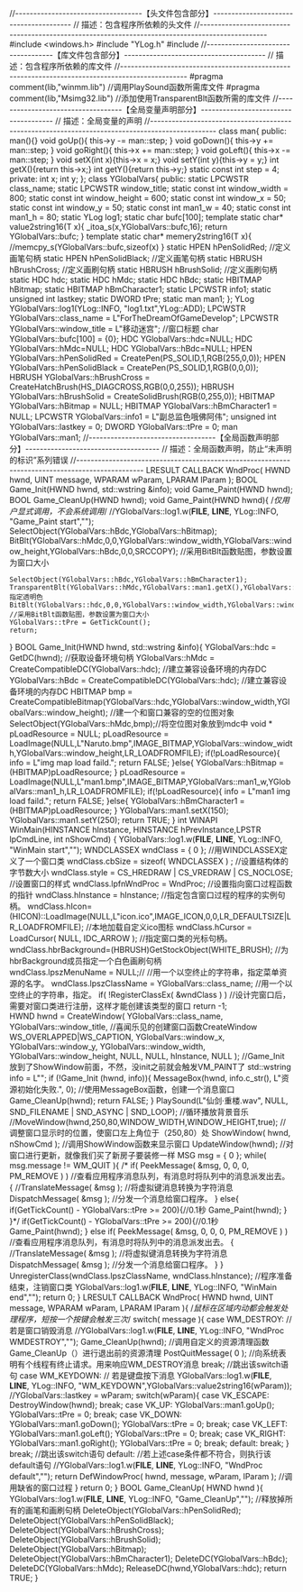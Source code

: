 //-----------------------------------【头文件包含部分】---------------------------------------
//	描述：包含程序所依赖的头文件
//------------------------------------------------------------------------------------------------
#include <windows.h>
#include "YLog.h"
#include <cstdlib>
//-----------------------------------【库文件包含部分】---------------------------------------
//	描述：包含程序所依赖的库文件
//------------------------------------------------------------------------------------------------
#pragma comment(lib,"winmm.lib")  //调用PlaySound函数所需库文件
#pragma  comment(lib,"Msimg32.lib")  //添加使用TransparentBlt函数所需的库文件
//-----------------------------------【全局变量声明部分】-------------------------------------
//	描述：全局变量的声明
//------------------------------------------------------------------------------------------------
class man{
public:
	man(){}
	void goUp(){
		this->y -= man::step;
	}
	void goDown(){
		this->y += man::step;
	}
	void goRight(){
		this->x += man::step;
	}
	void goLeft(){
		this->x -= man::step;
	}
	void setX(int x){this->x = x;}
	void setY(int y){this->y = y;}
	int getX(){return this->x;}
	int getY(){return this->y;}
	static const int step = 4;
private:
	int x;
	int y;
};
class YGlobalVars{
public:
	static LPCWSTR class_name;
	static LPCWSTR window_title;
	static const int window_width = 800;
	static const int window_height = 600;
	static const int window_x = 50;
	static const int window_y = 50;
	static const int man1_w = 40;
	static const int man1_h = 80;
	static YLog log1;
	static char bufc[100];
	template<typename T> static char* value2string16(T x){
		_itoa_s(x,YGlobalVars::bufc,16);
		return YGlobalVars::bufc;
	}
	template<typename T> static char* memery2string16(T x){
		//memcpy_s(YGlobalVars::bufc,sizeof(x)
	}
	static HPEN hPenSolidRed; //定义画笔句柄
	static HPEN hPenSolidBlack; //定义画笔句柄
	static HBRUSH hBrushCross; //定义画刷句柄
	static HBRUSH hBrushSolid; //定义画刷句柄
	static HDC hdc;
	static HDC hMdc;
	static HDC hBdc;
	static HBITMAP hBitmap;
	static HBITMAP hBmCharacter1;
	static LPCWSTR info1;
	static unsigned int lastkey;
	static DWORD tPre;
	static man man1;
};
YLog YGlobalVars::log1(YLog::INFO, "log1.txt",YLog::ADD);
LPCWSTR YGlobalVars::class_name = L"ForTheDreamOfGameDevelop";
LPCWSTR YGlobalVars::window_title = L"移动迷宫"; //窗口标题
char YGlobalVars::bufc[100] = {0};
HDC	YGlobalVars::hdc=NULL;
HDC	YGlobalVars::hMdc=NULL;
HDC	YGlobalVars::hBdc=NULL;
HPEN YGlobalVars::hPenSolidRed = CreatePen(PS_SOLID,1,RGB(255,0,0));
HPEN YGlobalVars::hPenSolidBlack = CreatePen(PS_SOLID,1,RGB(0,0,0));
HBRUSH YGlobalVars::hBrushCross = CreateHatchBrush(HS_DIAGCROSS,RGB(0,0,255));
HBRUSH YGlobalVars::hBrushSolid = CreateSolidBrush(RGB(0,255,0));
HBITMAP YGlobalVars::hBitmap = NULL;
HBITMAP YGlobalVars::hBmCharacter1 = NULL;
LPCWSTR YGlobalVars::info1 = L"副总监色哦佛阿伟";
unsigned int YGlobalVars::lastkey = 0;
DWORD YGlobalVars::tPre = 0;
man YGlobalVars::man1;
//-----------------------------------【全局函数声明部分】-------------------------------------
//	描述：全局函数声明，防止“未声明的标识”系列错误
//------------------------------------------------------------------------------------------------
LRESULT CALLBACK WndProc( HWND hwnd, UINT message, WPARAM wParam, LPARAM lParam );
BOOL Game_Init(HWND hwnd, std::wstring &info);
void Game_Paint(HWND hwnd);
BOOL Game_CleanUp(HWND hwnd);
void Game_Paint(HWND hwnd){
	/*仅用户显式调用，不会系统调用*/
	//YGlobalVars::log1.w(__FILE__, __LINE__, YLog::INFO, "Game_Paint start","");
	SelectObject(YGlobalVars::hBdc,YGlobalVars::hBitmap);
	BitBlt(YGlobalVars::hMdc,0,0,YGlobalVars::window_width,YGlobalVars::window_height,YGlobalVars::hBdc,0,0,SRCCOPY);    //采用BitBlt函数贴图，参数设置为窗口大小  
	
	SelectObject(YGlobalVars::hBdc,YGlobalVars::hBmCharacter1);
	TransparentBlt(YGlobalVars::hMdc,YGlobalVars::man1.getX(),YGlobalVars::man1.getY(),YGlobalVars::man1_w,YGlobalVars::man1_h,YGlobalVars::hBdc,0,0,YGlobalVars::man1_w,YGlobalVars::man1_h,RGB(0,0,0));//指定透明色
	BitBlt(YGlobalVars::hdc,0,0,YGlobalVars::window_width,YGlobalVars::window_height,YGlobalVars::hMdc,0,0,SRCCOPY);    //采用BitBlt函数贴图，参数设置为窗口大小  
	YGlobalVars::tPre = GetTickCount();
	return;
}
BOOL Game_Init(HWND hwnd, std::wstring &info){
	YGlobalVars::hdc = GetDC(hwnd);  //获取设备环境句柄
	YGlobalVars::hMdc = CreateCompatibleDC(YGlobalVars::hdc);    //建立兼容设备环境的内存DC
	YGlobalVars::hBdc = CreateCompatibleDC(YGlobalVars::hdc);    //建立兼容设备环境的内存DC
	HBITMAP bmp = CreateCompatibleBitmap(YGlobalVars::hdc,YGlobalVars::window_width,YGlobalVars::window_height); //建一个和窗口兼容的空的位图对象
	SelectObject(YGlobalVars::hMdc,bmp);//将空位图对象放到mdc中
	void * pLoadResource = NULL;
	pLoadResource = LoadImage(NULL,L"Naruto.bmp",IMAGE_BITMAP,YGlobalVars::window_width,YGlobalVars::window_height,LR_LOADFROMFILE);
	if(!pLoadResource){
		info = L"img map load faild.";
		return FALSE;
	}else{
		YGlobalVars::hBitmap = (HBITMAP)pLoadResource;
	}
	pLoadResource = LoadImage(NULL,L"man1.bmp",IMAGE_BITMAP,YGlobalVars::man1_w,YGlobalVars::man1_h,LR_LOADFROMFILE);
	if(!pLoadResource){
		info = L"man1 img load faild.";
		return FALSE;
	}else{
		YGlobalVars::hBmCharacter1 = (HBITMAP)pLoadResource;
	}
	YGlobalVars::man1.setX(150);
	YGlobalVars::man1.setY(250);
	return TRUE;
}
int WINAPI WinMain(HINSTANCE hInstance, HINSTANCE hPrevInstance,LPSTR lpCmdLine, int nShowCmd)
{
	YGlobalVars::log1.w(__FILE__, __LINE__, YLog::INFO, "WinMain start","");
	WNDCLASSEX wndClass = { 0 };							//用WINDCLASSEX定义了一个窗口类
	wndClass.cbSize = sizeof( WNDCLASSEX ) ;			//设置结构体的字节数大小
	wndClass.style = CS_HREDRAW | CS_VREDRAW | CS_NOCLOSE;	//设置窗口的样式
	wndClass.lpfnWndProc = WndProc;					//设置指向窗口过程函数的指针
	wndClass.hInstance = hInstance;						//指定包含窗口过程的程序的实例句柄。
	wndClass.hIcon=(HICON)::LoadImage(NULL,L"icon.ico",IMAGE_ICON,0,0,LR_DEFAULTSIZE|LR_LOADFROMFILE);  //本地加载自定义ico图标
	wndClass.hCursor = LoadCursor( NULL, IDC_ARROW );    //指定窗口类的光标句柄。
	wndClass.hbrBackground=(HBRUSH)GetStockObject(WHITE_BRUSH);  //为hbrBackground成员指定一个白色画刷句柄	
	wndClass.lpszMenuName = NULL;//						//用一个以空终止的字符串，指定菜单资源的名字。
	wndClass.lpszClassName = YGlobalVars::class_name;		//用一个以空终止的字符串，指定。
	if( !RegisterClassEx( &wndClass ) )				//设计完窗口后，需要对窗口类进行注册，这样才能创建该类型的窗口
		return -1;		
	HWND hwnd = CreateWindow( YGlobalVars::class_name, YGlobalVars::window_title,				//喜闻乐见的创建窗口函数CreateWindow
		WS_OVERLAPPED|WS_CAPTION, YGlobalVars::window_x, YGlobalVars::window_y, YGlobalVars::window_width,
		YGlobalVars::window_height, NULL, NULL, hInstance, NULL );
	//Game_Init 放到了ShowWindow前面，不然，没init之前就会触发VM_PAINT了
	std::wstring info = L"";
	if (!Game_Init (hwnd, info)){
		MessageBox(hwnd, info.c_str(), L"资源初始化失败.", 0); //使用MessageBox函数，创建一个消息窗口
		Game_CleanUp(hwnd);
		return FALSE;
	}
	PlaySound(L"仙剑·重楼.wav", NULL, SND_FILENAME | SND_ASYNC | SND_LOOP); //循环播放背景音乐
	//MoveWindow(hwnd,250,80,WINDOW_WIDTH,WINDOW_HEIGHT,true);		//调整窗口显示时的位置，使窗口左上角位于（250,80）处
	ShowWindow( hwnd, nShowCmd );    //调用ShowWindow函数来显示窗口
	UpdateWindow(hwnd);						//对窗口进行更新，就像我们买了新房子要装修一样
	MSG msg = { 0 };
	while( msg.message != WM_QUIT ){
		/*
		if( PeekMessage( &msg, 0, 0, 0, PM_REMOVE ) )   //查看应用程序消息队列，有消息时将队列中的消息派发出去。
		{
			//TranslateMessage( &msg );		//将虚拟键消息转换为字符消息
			DispatchMessage( &msg );			//分发一个消息给窗口程序。
		} else{
			if(GetTickCount() - YGlobalVars::tPre >= 200){//0.1秒
				Game_Paint(hwnd);
			}
		}*/
		if(GetTickCount() - YGlobalVars::tPre >= 200){//0.1秒
			Game_Paint(hwnd);
		} else if( PeekMessage( &msg, 0, 0, 0, PM_REMOVE ) )   //查看应用程序消息队列，有消息时将队列中的消息派发出去。
		{
			//TranslateMessage( &msg );		//将虚拟键消息转换为字符消息
			DispatchMessage( &msg );			//分发一个消息给窗口程序。
		}
	}
	UnregisterClass(wndClass.lpszClassName, wndClass.hInstance);  //程序准备结束，注销窗口类
	YGlobalVars::log1.w(__FILE__, __LINE__, YLog::INFO, "WinMain end","");
	return 0;
}
LRESULT CALLBACK WndProc( HWND hwnd, UINT message, WPARAM wParam, LPARAM lParam ){
	/*鼠标在区域内动都会触发处理程序，短按一个按键会触发三次*/
	switch( message ){
	case WM_DESTROY:					//若是窗口销毁消息
		//YGlobalVars::log1.w(__FILE__, __LINE__, YLog::INFO, "WndProc WMDESTROY","");
		Game_CleanUp(hwnd);			//调用自定义的资源清理函数Game_CleanUp（）进行退出前的资源清理
		PostQuitMessage( 0 );			//向系统表明有个线程有终止请求。用来响应WM_DESTROY消息
		break;									//跳出该switch语句
	case WM_KEYDOWN:					// 若是键盘按下消息
		YGlobalVars::log1.w(__FILE__, __LINE__, YLog::INFO, "WM_KEYDOWN",YGlobalVars::value2string16(wParam));
		//YGlobalVars::lastkey = wParam;
		switch(wParam){
		case VK_ESCAPE:
			DestroyWindow(hwnd);
			break;
		case VK_UP:
			YGlobalVars::man1.goUp();
			YGlobalVars::tPre = 0;
			break;
		case VK_DOWN:
			YGlobalVars::man1.goDown();
			YGlobalVars::tPre = 0;
			break;
		case VK_LEFT:
			YGlobalVars::man1.goLeft();
			YGlobalVars::tPre = 0;
			break;
		case VK_RIGHT:
			YGlobalVars::man1.goRight();
			YGlobalVars::tPre = 0;
			break;
		default:
			break;
		}
		break;									//跳出该switch语句
	default:										//若上述case条件都不符合，则执行该default语句
		//YGlobalVars::log1.w(__FILE__, __LINE__, YLog::INFO, "WndProc default","");
		return DefWindowProc( hwnd, message, wParam, lParam );		//调用缺省的窗口过程
	}
	return 0;
}
BOOL Game_CleanUp( HWND hwnd ){
	YGlobalVars::log1.w(__FILE__, __LINE__, YLog::INFO, "Game_CleanUp","");
	//释放掉所有的画笔和画刷句柄
	DeleteObject(YGlobalVars::hPenSolidRed);
	DeleteObject(YGlobalVars::hPenSolidBlack);
	DeleteObject(YGlobalVars::hBrushCross);
	DeleteObject(YGlobalVars::hBrushSolid);
	DeleteObject(YGlobalVars::hBitmap);
	DeleteObject(YGlobalVars::hBmCharacter1);
	DeleteDC(YGlobalVars::hBdc);
	DeleteDC(YGlobalVars::hMdc);
	ReleaseDC(hwnd,YGlobalVars::hdc);
	return TRUE;
}
